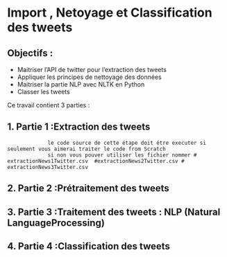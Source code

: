 # Import , Netoyage et Classification des tweets 
## Objectifs :
*   Maitriser l’API de twitter pour l’extraction des tweets
*   Appliquer les principes de nettoyage des données
*   Maitriser la partie NLP avec NLTK en Python
*   Classer les tweets

Ce travail contient 3 parties :
## 1.   Partie 1 :Extraction des tweets 
                 le code source de cette étape doit étre executer si seulement vous aimerai traiter le code from Scratch
                 si non vous pouver utiliser les fichier nommer # extractionNews1Twitter.csv  #extractionNews2Twitter.csv # extractionNews3Twitter.csv
## 2.   Partie 2 :Prétraitement des tweets
## 3.   Partie 3 :Traitement des tweets : NLP (Natural LanguageProcessing)
## 4.   Partie 4 :Classification des tweets



